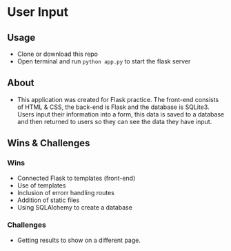 # User Input

## Usage
- Clone or download this repo
- Open terminal and run `python app.py` to start the flask server

## About
- This application was created for Flask practice. The front-end consists of HTML & CSS, the back-end is Flask 
and the database is SQLite3. Users input their information into a form, this data is saved to a database and then returned
to users so they can see the data they have input.

## Wins & Challenges
### Wins
- Connected Flask to templates (front-end)
- Use of templates
- Inclusion of errorr handling routes
- Addition of static files
- Using SQLAlchemy to create a database

### Challenges
- Getting results to show on a different page.



